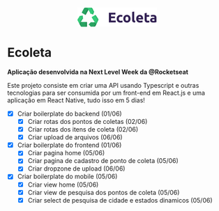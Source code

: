 <p align="center"><img src="https://raw.githubusercontent.com/uDaanilo/next-level-week/master/img/ecoleta.png" /></p>

# Ecoleta

**Aplicação desenvolvida na Next Level Week da @Rocketseat**

Este projeto consiste em criar uma API usando Typescript e outras tecnologias para ser consumida por um front-end em React.js e uma aplicação em React Native, tudo isso em 5 dias!

- [X] Criar boilerplate do backend (01/06)
  - [X] Criar rotas dos pontos de coletas (02/06)
  - [X] Criar rotas dos itens de coleta (02/06)
  - [X] Criar upload de arquivos (06/06)
- [X] Criar boilerplate do frontend (01/06)
  - [X] Criar pagina home (05/06)
  - [X] Criar pagina de cadastro de ponto de coleta (05/06)
  - [X] Criar dropzone de upload (06/06)
- [X] Criar boilerplate do mobile (05/06)
  - [X] Criar view home (05/06)
  - [X] Criar view de pesquisa dos pontos de coleta (05/06)
  - [X] Criar select de pesquisa de cidade e estados dinamicos (05/06)